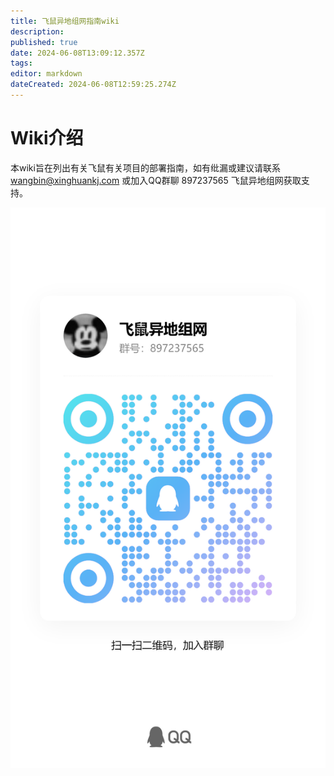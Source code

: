 ```yaml
---
title: 飞鼠异地组网指南wiki
description: 
published: true
date: 2024-06-08T13:09:12.357Z
tags: 
editor: markdown
dateCreated: 2024-06-08T12:59:25.274Z
---
```


# Wiki介绍
本wiki旨在列出有关飞鼠有关项目的部署指南，如有纰漏或建议请联系
wangbin@xinghuankj.com
或加入QQ群聊 897237565 飞鼠异地组网获取支持。

![qq:897237565](4e67babf3c3a6e6f1ed4ad2d41871e17.jpeg "qq群扫码加入")